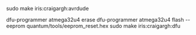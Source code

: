 sudo make iris:craigargh:avrdude

dfu-programmer atmega32u4 erase
dfu-programmer atmega32u4 flash --eeprom quantum/tools/eeprom_reset.hex
sudo make iris:craigargh:dfu
